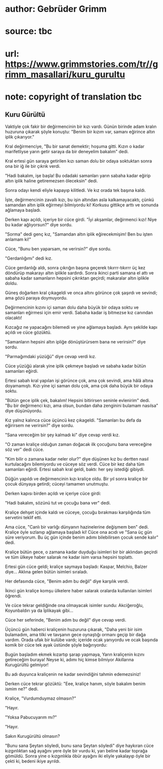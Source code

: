 # author: Gebrüder Grimm
# source: tbc
# url: https://www.grimmstories.com/tr//grimm_masallari/kuru_gurultu
# note: copyright of translation tbc

## Kuru Gürültü 

Vaktiyle çok fakir bir değirmencinin bir kızı vardı. Günün birinde adam
kralın huzuruna çıkarak şöyle konuştu: "Benim bir kızım var, samanı
eğirince altın iplik çıkarıyor."

Kral değirmenciye, "Bu bir sanat demektir; hoşuma gitti. Kızın o kadar
marifetliyse yarın getir saraya da bir deneyelim bakalım" dedi.

Kral ertesi gün saraya getirilen kızı saman dolu bir odaya soktuktan
sonra ona bir iğ ile bir çıkrık verdi.

"Hadi bakalım, işe başla! Bu odadaki samanları yarın sabaha kadar
eğirip altın iplik haline getiremezsen öleceksin" dedi.

Sonra odayı kendi eliyle kapayıp kilitledi. Ve kız orada tek başına
kaldı.

İşte, değirmencinin zavallı kızı, bu işin altından asla kalkamayacaktı,
çünkü samandan altın iplik eğirmeyi bilmiyordu ki! Korkusu gittikçe
arttı ve sonunda ağlamaya başladı.

Derken kapı açıldı, içeriye bir cüce girdi. "İyi akşamlar, değirmenci
kızı! Niye bu kadar ağlıyorsun?" diye sordu.

"Sorma" dedi genç kız, "Samandan altın iplik eğirecekmişim! Ben bu
işten anlamam ki!"

Cüce, "Bunu ben yaparsam, ne verirsin?" diye sordu.

"Gerdanlığımı" dedi kız.

Cüce gerdanlığı aldı, sonra çıkrığın başına geçerek tıkırrr-tıkırrr üç
kez döndürüp makarayı altın iplikle sardırdı. Sonra ikinci parti samana
el attı ve sabaha kadar samanların hepsini çıkrıktan geçirdi; makaralar
altın iplikle doldu.

Güneş doğarken kral çıkageldi ve onca altını görünce çok şaşırdı ve
sevindi; ama gözü paraya doymuyordu.

Değirmencinin kızını içi saman dolu daha büyük bir odaya soktu ve
samanları eğirmesi için emir verdi. Sabaha kadar iş bitmezse kız
canından olacaktı!

Kızcağız ne yapacağını bilemedi ve yine ağlamaya başladı. Aynı şekilde
kapı açıldı ve cüce gözüktü.

"Samanların hepsini altın ipliğe dönüştürürsem bana ne verirsin?" diye
sordu.

"Parmağımdaki yüzüğü" diye cevap verdi kız.

Cüce yüzüğü alarak yine iplik çekmeye başladı ve sabaha kadar bütün
samanları eğirdi.

Ertesi sabah kral yapılan işi görünce çok, ama çok sevindi, ama hâlâ
altına doyamamıştı. Kızı yine içi saman dolu çok, ama çok daha büyük bir
odaya soktu.

"Bütün gece iplik çek, bakalım! Hepsini bitirirsen seninle evlenirim"
dedi. "Bu bir değirmenci kızı, ama olsun, bundan daha zenginini bulamam
nasılsa" diye düşünüyordu.

Kız yalnız kalınca cüce üçüncü kez çıkageldi. "Samanları bu defa da
eğirirsem ne verirsin?" diye sordu.

"Sana vereceğim bir şey kalmadı ki" diye cevap verdi kız.

"O zaman kraliçe olduğun zaman doğacak ilk çocuğunu bana vereceğine söz
ver" dedi cüce.

"Kim bilir o zamana kadar neler olur?" diye düşünen kız bu dertten
nasıl kurtulacağını bilemiyordu ve cüceye söz verdi. Cüce bir kez daha
tüm samanları eğirdi. Ertesi sabah kral geldi, baktı: her şey istediği
gibiydi.

Düğün yapıldı ve değirmencinin kızı kraliçe oldu. Bir yıl sonra kraliçe
bir çocuk dünyaya getirdi; cüceyi tamamen unutmuştu.

Derken kapısı birden açıldı ve içeriye cüce girdi:

"Hadi bakalım, sözünü tut ve çocuğu bana ver" dedi.

Kraliçe dehşet içinde kaldı ve cüceye, çocuğu bırakması karşılığında tüm
servetini teklif etti.

Ama cüce, "Canlı bir varlığı dünyanın hazinelerine değişmem ben" dedi.
Kraliçe öyle sızlanıp ağlamaya başladı ki! Cüce ona acıdı ve "Sana üç
gün süre veriyorum. Bu üç gün içinde benim adımı bilebilirsen çocuk
sende kalır" dedi.

Kraliçe bütün gece, o zamana kadar duyduğu isimleri bir bir aklından
geçirdi ve tüm ülkeye haber salarak ne kadar isim varsa hepsini
toplattı.

Ertesi gün cüce geldi; kraliçe saymaya başladı: Kaspar, Melchio, Balzer
diye... Aklına gelen bütün isimleri sıraladı.

Her defasında cüce, "Benim adım bu değil" diye karşılık verdi.

İkinci gün kraliçe komşu ülkelere haber salarak oralarda kullanılan
isimleri öğrendi.

Ve cüce tekrar geldiğinde ona olmayacak isimler sundu: Akciğeroğlu,
Koyunbaldırı ya da İplikayak gibi...

Cüce her seferinde, "Benim adım bu değil" diye cevap verdi.

Üçüncü gün haberci kraliçenin huzuruna çıkarak, "Daha yeni bir isim
bulamadım, ama tilki ve tavşanın gece oynaştığı ormanı geçip bir dağa
vardım. Orada ufak bir kulübe vardı; içeride ocak yanıyordu ve ocak
başında komik bir cüce tek ayak üstünde şöyle bağırıyordu:

Bugün başladım ekmek kızartıp şarap yapmaya,
Yarın kraliçenin kızını getireceğim buraya!
Neyse ki, adımı hiç kimse bilmiyor
Akıllarına Kurugürültü gelmiyor!

Bu adı duyunca kraliçenin ne kadar sevindiğini tahmin edemezsiniz!

Derken cüce tekrar gözüktü: "Eee, kraliçe hanım, söyle bakalım benim
ismim ne?" dedi.

Kraliçe, "Vurdumduymaz olmasın?"

"Hayır.

"Yoksa Pabucuyarım mı?"

"Hayır.

Sakın Kurugürültü olmasın?

"Bunu sana Şeytan söyledi, bunu sana Şeytan söyledi" diye haykıran
cüce kızgınlıktan sağ ayağını yere öyle bir vurdu ki, yarı beline kadar
toprağa gömüldü. Sonra yine o kızgınlıkla öbür ayağını iki eliyle
yakalayıp öyle bir çekti ki, bedeni ikiye ayrıldı.
